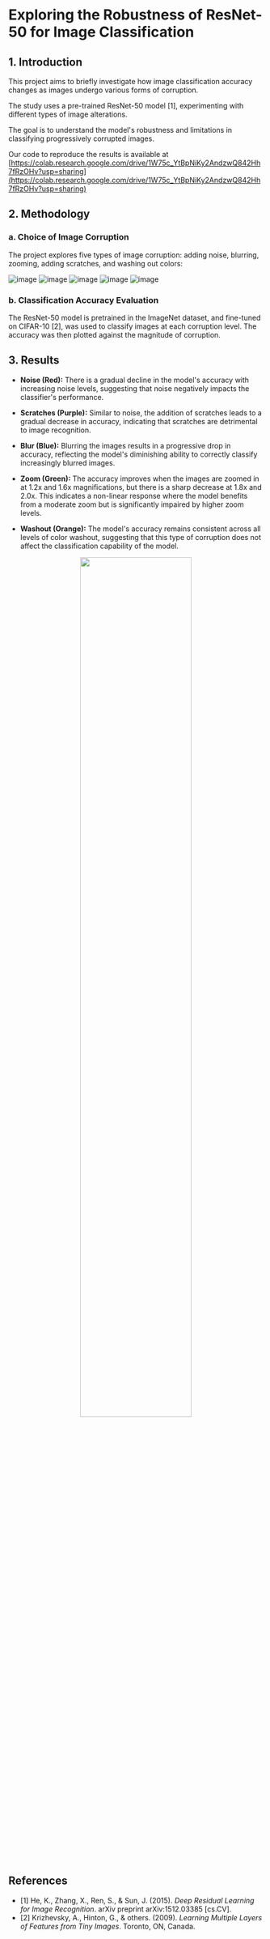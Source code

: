 # Exploring the Robustness of ResNet-50 for Image Classification

## 1. Introduction
This project aims to briefly investigate how image classification accuracy changes as images undergo various forms of corruption. 

The study uses a pre-trained ResNet-50 model [1], experimenting with different types of image alterations. 

The goal is to understand the model's robustness and limitations in classifying progressively corrupted images.

Our code to reproduce the results is available at [https://colab.research.google.com/drive/1W75c_YtBpNiKy2AndzwQ842Hh7fRzOHv?usp=sharing](https://colab.research.google.com/drive/1W75c_YtBpNiKy2AndzwQ842Hh7fRzOHv?usp=sharing)

## 2. Methodology
### a. Choice of Image Corruption
The project explores five types of image corruption: adding noise, blurring, zooming, adding scratches, and washing out colors:

![image](https://github.com/ywugwu/ywugwu.github.io/assets/128890731/c93e568a-818e-4f66-999b-d87ab2e928d6)
![image](https://github.com/ywugwu/ywugwu.github.io/assets/128890731/f217685c-e63a-40f2-81d9-d4ca892f2d01)
![image](https://github.com/ywugwu/ywugwu.github.io/assets/128890731/bbaeda3c-8c5a-474f-ae1e-df269e6f657e)
![image](https://github.com/ywugwu/ywugwu.github.io/assets/128890731/0dbe0545-bf4f-4157-b83e-6c83721216b8)
![image](https://github.com/ywugwu/ywugwu.github.io/assets/128890731/fc5fd84d-71a2-4900-ab7d-9f382f34bb8d)

### b. Classification Accuracy Evaluation
The ResNet-50 model is pretrained in the ImageNet dataset, and fine-tuned on CIFAR-10 [2], was used to classify images at each corruption level. The accuracy was then plotted against the magnitude of corruption.

## 3. Results


- **Noise (Red):** There is a gradual decline in the model's accuracy with increasing noise levels, suggesting that noise negatively impacts the classifier's performance.

- **Scratches (Purple):** Similar to noise, the addition of scratches leads to a gradual decrease in accuracy, indicating that scratches are detrimental to image recognition.

- **Blur (Blue):** Blurring the images results in a progressive drop in accuracy, reflecting the model's diminishing ability to correctly classify increasingly blurred images.

- **Zoom (Green):** The accuracy improves when the images are zoomed in at 1.2x and 1.6x magnifications, but there is a sharp decrease at 1.8x and 2.0x. This indicates a non-linear response where the model benefits from a moderate zoom but is significantly impaired by higher zoom levels.

- **Washout (Orange):** The model's accuracy remains consistent across all levels of color washout, suggesting that this type of corruption does not affect the classification capability of the model.


<div align="center">
    <img src="https://github.com/ywugwu/ywugwu.github.io/assets/128890731/6db3b6af-5aae-4593-aaae-e62e1e372554" width="66%">
</div>

## References

- [1] He, K., Zhang, X., Ren, S., & Sun, J. (2015). *Deep Residual Learning for Image Recognition*. arXiv preprint arXiv:1512.03385 [cs.CV].
- [2] Krizhevsky, A., Hinton, G., & others. (2009). *Learning Multiple Layers of Features from Tiny Images*. Toronto, ON, Canada.

